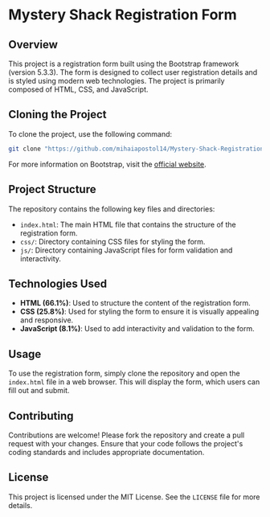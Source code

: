 # Mystery Shack Registration Form

## Overview
This project is a registration form built using the Bootstrap framework (version 5.3.3). The form is designed to collect user registration details and is styled using modern web technologies. The project is primarily composed of HTML, CSS, and JavaScript.

## Cloning the Project
To clone the project, use the following command:
```sh
git clone "https://github.com/mihaiapostol14/Mystery-Shack-Registration-Form.git"
```

For more information on Bootstrap, visit the [official website](https://getbootstrap.com/).

## Project Structure
The repository contains the following key files and directories:
- `index.html`: The main HTML file that contains the structure of the registration form.
- `css/`: Directory containing CSS files for styling the form.
- `js/`: Directory containing JavaScript files for form validation and interactivity.

## Technologies Used
- **HTML (66.1%)**: Used to structure the content of the registration form.
- **CSS (25.8%)**: Used for styling the form to ensure it is visually appealing and responsive.
- **JavaScript (8.1%)**: Used to add interactivity and validation to the form.

## Usage
To use the registration form, simply clone the repository and open the `index.html` file in a web browser. This will display the form, which users can fill out and submit.

## Contributing
Contributions are welcome! Please fork the repository and create a pull request with your changes. Ensure that your code follows the project's coding standards and includes appropriate documentation.

## License
This project is licensed under the MIT License. See the `LICENSE` file for more details.